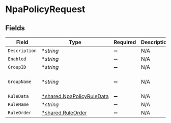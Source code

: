 # NpaPolicyRequest


## Fields

| Field                                                                 | Type                                                                  | Required                                                              | Description                                                           | Example                                                               |
| --------------------------------------------------------------------- | --------------------------------------------------------------------- | --------------------------------------------------------------------- | --------------------------------------------------------------------- | --------------------------------------------------------------------- |
| `Description`                                                         | **string*                                                             | :heavy_minus_sign:                                                    | N/A                                                                   | any                                                                   |
| `Enabled`                                                             | **string*                                                             | :heavy_minus_sign:                                                    | N/A                                                                   | 1                                                                     |
| `GroupID`                                                             | **string*                                                             | :heavy_minus_sign:                                                    | N/A                                                                   | 1                                                                     |
| `GroupName`                                                           | **string*                                                             | :heavy_minus_sign:                                                    | N/A                                                                   | My policy group                                                       |
| `RuleData`                                                            | [*shared.NpaPolicyRuleData](../../models/shared/npapolicyruledata.md) | :heavy_minus_sign:                                                    | N/A                                                                   |                                                                       |
| `RuleName`                                                            | **string*                                                             | :heavy_minus_sign:                                                    | N/A                                                                   | vantest                                                               |
| `RuleOrder`                                                           | [*shared.RuleOrder](../../models/shared/ruleorder.md)                 | :heavy_minus_sign:                                                    | N/A                                                                   |                                                                       |